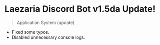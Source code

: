 # Laezaria Discord Bot **v1.5da** Update!

> Application System (update)
+ Fixed some typos. 
+ Disabled unnecessary console logs.